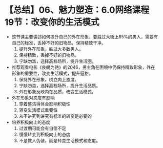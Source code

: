 # 【总结】06、魅力塑造：6.0网络课程19节：改变你的生活模式

-   这节课主要讲述如何提升自己的外在形象，要胜过大街上85%的男人，需要有自己的标准，丢掉不好的旧物品，保持精致干净。
    1.  提升外在形象，胜过大多数男人。
    2.  保持精致，丢掉不好的旧物品。
    3.  宁缺勿滥，选择高档场所，提升生活圈。
-   推荐观看电影《良朝为艳》的2046，男主角在困境中仍保持精致形象，外在形象的重要性，改变生活模式，提升逼格。
    1.  保持外在形象，树立向上态度。
    2.  宁缺勿滥，选择高档场所，提升生活品质。
    3.  外在形象反映内在品质，改变生活模式。
-   外在形象对态度有影响
    1.  穿着整洁得体会影响积极性
    2.  转变生活模式重要性
    3.  从不讲究到讲究有标准的转变是必要的
-   培养积极向上的态度
    1.  过渡期可能会有自信不足
    2.  慢慢转变到积极向上的态度
    3.  不是教人伪装，而是转变生活模式和态度。